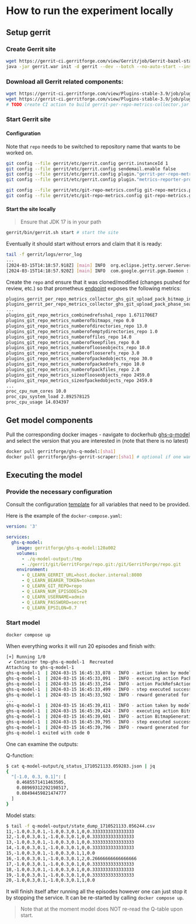 # How to run the experiment locally

## Setup gerrit

### Create Gerrit site

```bash
wget https://gerrit-ci.gerritforge.com/view/Gerrit/job/Gerrit-bazel-stable-3.9/lastSuccessfulBuild/artifact/gerrit/bazel-bin/release.war -O gerrit.war
java -jar gerrit.war init -d gerrit --dev --batch --no-auto-start --install-plugin download-commands
```

### Download all Gerrit related components:

```bash
wget https://gerrit-ci.gerritforge.com/view/Plugins-stable-3.9/job/plugin-metrics-reporter-prometheus-bazel-master-stable-3.9/lastSuccessfulBuild/artifact/bazel-bin/plugins/metrics-reporter-prometheus/metrics-reporter-prometheus.jar -O gerrit/plugins/metrics-reporter-prometheus.jar
wget https://gerrit-ci.gerritforge.com/view/Plugins-stable-3.9/job/plugin-git-repo-metrics-bazel-master-stable-3.9/lastSuccessfulBuild/artifact/bazel-bin/plugins/git-repo-metrics/git-repo-metrics.jar -O gerrit/plugins/git-repo-metrics.jar
# TODO create CI action to build gerrit-per-repo-metrics-collector.jar plugin so that it could be downloaded
```

### Start Gerrit site

#### Configuration

Note that `repo` needs to be switched to repository name that wants to be worked on.

```bash
git config --file gerrit/etc/gerrit.config gerrit.instanceId 1
git config --file gerrit/etc/gerrit.config sendemail.enable false
git config --file gerrit/etc/gerrit.config plugin."gerrit-per-repo-metrics-collector".uploadPackMetricsRepo repo
git config --file gerrit/etc/gerrit.config plugin."metrics-reporter-prometheus".prometheusBearerToken token

git config --file gerrit/etc/git-repo-metrics.config git-repo-metrics.project repo
git config --file gerrit/etc/git-repo-metrics.config git-repo-metrics.gracePeriod 1m
```

#### Start the site locally

> Ensure that JDK 17 is in your path


```bash
gerrit/bin/gerrit.sh start # start the site
```

Eventually it should start without errors and claim that it is ready:

```bash
tail -f gerrit/logs/error_log
...
[2024-03-15T14:18:57.918Z] [main] INFO  org.eclipse.jetty.server.Server : Started @3756ms
[2024-03-15T14:18:57.920Z] [main] INFO  com.google.gerrit.pgm.Daemon : Gerrit Code Review 3.9.2-3-g6ecb753861 ready
```

Create the `repo` and ensure that it was cloned/modified (changes pushed for review, etc.) so that prometheus
[endpoint](http://localhost:8080/plugins/metrics-reporter-prometheus/metrics) exposes the following metrics:

```bash
plugins_gerrit_per_repo_metrics_collector_ghs_git_upload_pack_bitmap_index_misses_repo -1.0
plugins_gerrit_per_repo_metrics_collector_ghs_git_upload_pack_phase_searching_for_reuse_repo 1.0
...
plugins_git_repo_metrics_combinedrefssha1_repo 1.6711706E7
plugins_git_repo_metrics_numberofbitmaps_repo 0.0
plugins_git_repo_metrics_numberofdirectories_repo 13.0
plugins_git_repo_metrics_numberofemptydirectories_repo 1.0
plugins_git_repo_metrics_numberoffiles_repo 14.0
plugins_git_repo_metrics_numberofkeepfiles_repo 0.0
plugins_git_repo_metrics_numberoflooseobjects_repo 10.0
plugins_git_repo_metrics_numberoflooserefs_repo 3.0
plugins_git_repo_metrics_numberofpackedobjects_repo 30.0
plugins_git_repo_metrics_numberofpackedrefs_repo 10.0
plugins_git_repo_metrics_numberofpackfiles_repo 2.0
plugins_git_repo_metrics_sizeoflooseobjects_repo 2459.0
plugins_git_repo_metrics_sizeofpackedobjects_repo 2459.0
...
proc_cpu_num_cores 10.0
proc_cpu_system_load 2.892578125
proc_cpu_usage 14.034397
```

## Get model components

Pull the corresponding docker images - navigate to dockerhub
[ghs-q-model](https://hub.docker.com/r/gerritforge/ghs-q-model/tags) and select the version that you are
interested in (note that there is no latest)

```bash
docker pull gerritforge/ghs-q-model:[sha1]
docker pull gerritforge/ghs-gerrit-scraper:[sha1] # optional if one wants to run scraper in batch mode
```

## Executing the model

### Provide the necessary configuration

Consult the configuration [template](https://review.gerrithub.io/plugins/gitiles/GerritForge/gerritforge-health-service/+/refs/heads/master/components/ghs-dummy-q-model/config.ini.template)
for all variables that need to be provided.

Here is the example of the `docker-compose.yaml`:

```yaml
version: '3'

services:
  ghs-q-model:
    image: gerritforge/ghs-q-model:120a002
    volumes:
      - ./q-model-output:/tmp
      - ./gerrit/git/GerritForge/repo.git:/git/GerritForge/repo.git
    environment:
      - Q_LEARN_GERRIT_URL=host.docker.internal:8080
      - Q_LEARN_BEARER_TOKEN=token
      - Q_LEARN_GIT_REPO=repo
      - Q_LEARN_NUM_EPISODES=20
      - Q_LEARN_USERNAME=admin
      - Q_LEARN_PASSWORD=secret
      - Q_LEARN_EPSILON=0.7
```

### Start model

```bash
docker compose up
```

When everything works it will run 20 episodes and finish with:

```bash
[+] Running 1/0
 ✔ Container tmp-ghs-q-model-1  Recreated
Attaching to ghs-q-model-1
ghs-q-model-1  | 2024-03-15 16:45:33,078 - INFO - action taken by model: 2
ghs-q-model-1  | 2024-03-15 16:45:33,091 - INFO - executing action PackRefsAction, episode number 1
ghs-q-model-1  | 2024-03-15 16:45:33,254 - INFO - action PackRefsAction executed successfuly
ghs-q-model-1  | 2024-03-15 16:45:33,499 - INFO - step executed successfuly. Result:1,-1.0,0.3,0.1,-1.0,0.3,0.1,2,0.26666666666666666
ghs-q-model-1  | 2024-03-15 16:45:33,502 - INFO - reward generated for action: 2, reward:0
...
ghs-q-model-1  | 2024-03-15 16:45:39,411 - INFO - action taken by model: 1
ghs-q-model-1  | 2024-03-15 16:45:39,424 - INFO - executing action BitmapGenerationAction, episode number 20
ghs-q-model-1  | 2024-03-15 16:45:39,601 - INFO - action BitmapGenerationAction executed successfuly
ghs-q-model-1  | 2024-03-15 16:45:39,795 - INFO - step executed successfuly. Result:20,-1.0,0.3,0.1,-1.0,0.3,0.1,1,0.0
ghs-q-model-1  | 2024-03-15 16:45:39,796 - INFO - reward generated for action: 1, reward:0
ghs-q-model-1 exited with code 0
```

One can examine the outputs:

Q-function:
```bash
$ cat q-model-output/q_status_1710521133.059283.json | jq
{
  "[-1.0, 0.3, 0.1]": [
    0.4685571411463505,
    0.08969312292198517,
    0.08494459821474777
  ]
}
```

Model stats:
```bash
$ tail -f q-model-output/state_dump_1710521133.056244.csv
11,-1.0,0.3,0.1,-1.0,0.3,0.1,0,0.3333333333333333
12,-1.0,0.3,0.1,-1.0,0.3,0.1,0,0.3333333333333333
13,-1.0,0.3,0.1,-1.0,0.3,0.1,0,0.3333333333333333
14,-1.0,0.3,0.1,-1.0,0.3,0.1,0,0.3333333333333333
15,-1.0,0.3,0.1,-1.0,0.3,0.1,1,0.0
16,-1.0,0.3,0.1,-1.0,0.3,0.1,2,0.26666666666666666
17,-1.0,0.3,0.1,-1.0,0.3,0.1,0,0.3333333333333333
18,-1.0,0.3,0.1,-1.0,0.3,0.1,0,0.3333333333333333
19,-1.0,0.3,0.1,-1.0,0.3,0.1,0,0.3333333333333333
20,-1.0,0.3,0.1,-1.0,0.3,0.1,1,0.0
```

It will finish itself after running all the episodes however one can just stop
it by stopping the service. It can be re-started by calling `docker compose up`.

> Note that at the moment model does NOT re-read the Q-table upon start.
